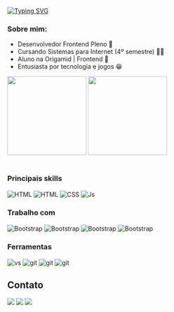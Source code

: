 [![Typing SVG](https://readme-typing-svg.demolab.com?font=Fira+Code&size=32&duration=2500&pause=1000&color=31D6D7&vCenter=true&width=600&lines=Prazer%2C+sou+Rafael+Trevisan;Desenvolvedor+Front-end)](https://git.io/typing-svg)

### Sobre mim: 
* Desenvolvedor Frontend Pleno 🚀
* Cursando Sistemas para Internet (4º semestre) 🧑‍🎓
* Aluno na Origamid | Frontend 📝
* Entusiasta por tecnologia e jogos 😁

<div>
  <img height="180cm" src="https://github-readme-stats.vercel.app/api?username=rafaelst2000&show_icons=true&theme=radical">
  <img height="180em" src="https://github-readme-stats.vercel.app/api/top-langs/?username=rafaelst2000&langs_count=4&theme=radical"/>
</div>
<br>

### Principais skills
<div style="display: center">
  <img align="center" alt="HTML" src="https://img.shields.io/badge/VUEJS-3fb27f?style=for-the-badge&logo=vue.js&logoColor=white">
  <img align="center" alt="HTML" src="https://img.shields.io/badge/HTML5-E34F26?style=for-the-badge&logo=html5&logoColor=white">
  <img align="center" alt="CSS" src="https://img.shields.io/badge/CSS-0367b2?&style=for-the-badge&logo=css3&logoColor=white">
  <img align="center" alt="Js" src="https://img.shields.io/badge/JavaScript-F7DF1E?style=for-the-badge&logo=javascript&logoColor=black">  
</div>

### Trabalho com
<div>
  <img align="center" alt="Bootstrap" src="https://img.shields.io/badge/Graphql-da0093?style=for-the-badge&logo=graphql&logoColor=white">
  <img align="center" alt="Bootstrap" src="https://img.shields.io/badge/Vuetify-1697f6?style=for-the-badge&logo=vuetify&logoColor=white">
  <img align="center" alt="Bootstrap" src="https://img.shields.io/badge/Sass-c76494?style=for-the-badge&logo=sass&logoColor=white">
  <img align="center" alt="Bootstrap" src="https://img.shields.io/badge/Storybook-ff4785?style=for-the-badge&logo=storybook&logoColor=white">
</div>

### Ferramentas
<div>
  <img align="center" alt="vs" src="https://img.shields.io/badge/VS Code-5C2D91?style=for-the-badge&logo=visual%20studio&logoColor=white">
  <img align="center" alt="git" src="https://img.shields.io/badge/GIT-E44C30?style=for-the-badge&logo=git&logoColor=white"/>
  <img align="center" alt="git" src="https://img.shields.io/badge/Jira-176de5?style=for-the-badge&logo=jira&logoColor=white"/>
  <img align="center" alt="git" src="https://img.shields.io/badge/Figma-0ac97f?style=for-the-badge&logo=figma&logoColor=white"/>
</div>

## Contato
<div style="display: center"> 
  <a href="https://www.linkedin.com/in/rafaelst2000" target="_blank"><img src="https://img.shields.io/badge/LinkedIn-0077B5?style=for-the-badge&logo=linkedin&logoColor=white" target="_blank"></a>
  <a href = "mailto:rafaelst2000@gmail.com"><img src="https://img.shields.io/badge/-Gmail-%23333?style=for-the-badge&logo=gmail&logoColor=white" target="_blank"></a>
  <a href = "https://www.instagram.com/trevizera/"><img src="https://img.shields.io/badge/Instagram-E4405F?style=for-the-badge&logo=instagram&logoColor=white" target="_blank"></a>
</div>
